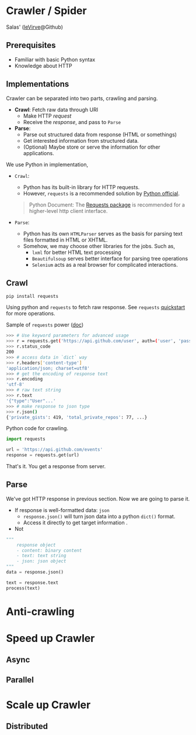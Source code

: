# Crawler / Spider
Salas' ([leVirve](https://github.com/leVirve)@Github)

## Prerequisites
* Familiar with basic Python syntax
* Knowledge about HTTP

## Implementations
 Crawler can be separated into two parts, crawling and parsing.
 
 * **Crawl**:  Fetch raw data through URI
	 * Make HTTP *request*
	 * Receive the *response*, and pass to `Parse`
 * **Parse**:
	 * Parse out structured data from response (HTML or somethings)
	 * Get interested information from structured data.
	 *  (Optional) Maybe store or serve the information for other applications.

We use Python in implementation,

* `Crawl`:
	*  Python has its built-in library for HTTP requests.
	*  However, `requests` is a recommended solution by [Python official](https://docs.python.org/3/library/urllib.request.html#module-urllib.request).

	> Python Document: The [Requests package](https://requests.readthedocs.org/) is recommended for a higher-level http client interface.

* `Parse`:
	* Python has its own `HTMLParser` serves as the basis for parsing text files formatted in HTML or XHTML.
	* Somehow, we may choose other libraries for the jobs. Such as, 
		* `lxml` for better HTML text processing
		* `Beautifulsoup` serves better interface for parsing tree operations
		* `Selenium` acts as a real browser for complicated interactions.

## Crawl
```
pip install requests
```
Using python and `requests` to fetch raw response. See `requests` [quickstart](http://docs.python-requests.org/en/master/user/quickstart/) for more operations.

Sample of `requests` power ([doc](http://docs.python-requests.org/en/master/))
```bash
>>> # Use keyword parameters for advanced usage
>>> r = requests.get('https://api.github.com/user', auth=('user', 'pass'))
>>> r.status_code
200
>>> # access data in `dict` way
>>> r.headers['content-type']
'application/json; charset=utf8'
>>> # get the encoding of response text
>>> r.encoding
'utf-8'
>>> # raw text string
>>> r.text
'{"type":"User"...'
>>> # make response to json type
>>> r.json()
{'private_gists': 419, 'total_private_repos': 77, ...}
```

Python code for crawling.
```python
import requests

url = 'https://api.github.com/events'
response = requests.get(url)
```
That's it. You get a response from server.

## Parse
We've got HTTP response in previous section. Now we are going to parse it.

* If  response is well-formatted data: `json`
	*  `response.json()` will turn json data into a python `dict()` format.
	* Access it directly to get target information .
* Not

```python
""" 
	response object
	- content: binary content
	- text: text string
	- json: json object
"""
data = response.json()

text = response.text
process(text)
```

# Anti-crawling
# Speed up Crawler
## Async
## Parallel
# Scale up Crawler
## Distributed
